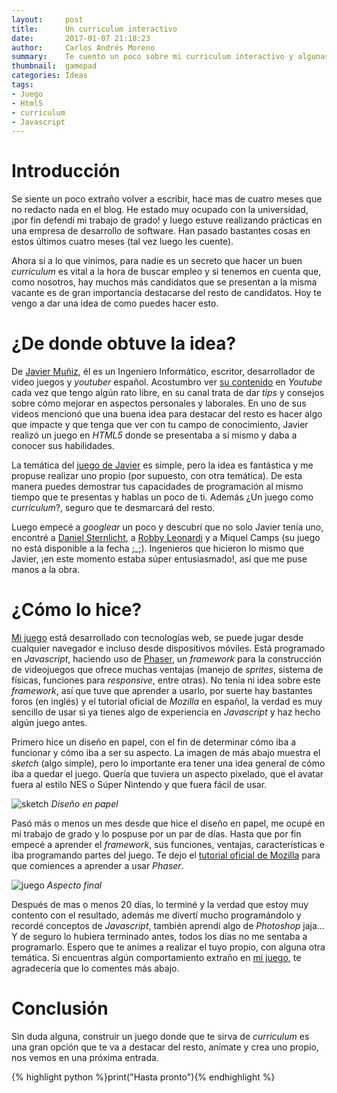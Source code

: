 ```yaml
---
layout:     post
title:      Un curriculum interactivo
date:       2017-01-07 21:18:23
author:     Carlos Andrés Moreno
summary:    Te cuento un poco sobre mi curriculum interactivo y algunas ideas para que crees uno propio
thumbnail:  gamepad
categories: Ideas
tags:
- Juego
- Html5
- curriculum
- Javascript
---
```


# Introducción
Se siente un poco extraño volver a escribir, hace mas de cuatro meses que no redacto nada en el blog. He estado muy ocupado con la universidad, ¡por fin defendí mi trabajo de grado! y luego estuve realizando prácticas en una empresa de desarrollo de software. Han pasado bastantes cosas en estos últimos cuatro meses (tal vez luego les cuente).

Ahora sí a lo que vinimos, para nadie es un secreto que hacer un buen _curriculum_ es vital a la hora de buscar empleo y si tenemos en cuenta que, como nosotros, hay muchos más candidatos que se presentan a la misma vacante es de gran importancia destacarse del resto de candidatos. Hoy te vengo a dar una idea de como puedes hacer esto.

# ¿De donde obtuve la idea?

De [Javier Muñiz](https://twitter.com/javianmuniz), él es un Ingeniero Informático, escritor, desarrollador de video juegos y _youtuber_ español. Acostumbro ver [su contenido](https://www.youtube.com/channel/UCt4oJu2ItngyTNBwPNmJDfA) en _Youtube_ cada vez que tengo algún rato libre, en su canal trata de dar _tips_ y consejos sobre cómo mejorar en aspectos personales y laborales. En uno de sus videos mencionó que una buena idea para destacar del resto es hacer algo que impacte y que tenga que ver con tu campo de conocimiento, Javier realizó un juego en _HTML5_ donde se presentaba a sí mismo y daba a conocer sus habilidades.

La temática del [juego de Javier](http://seetio.com/curriculum/) es simple, pero la idea es fantástica y me propuse realizar uno propio (por supuesto, con otra temática). De esta manera puedes demostrar tus capacidades de programación al mismo tiempo que te presentas y hablas un poco de ti. Además ¿Un juego como _curriculum_?, seguro que te desmarcará del resto.

Luego empecé a _googlear_ un poco y descubrí que no solo Javier tenía uno, encontré a [Daniel Sternlicht](http://danielsternlicht.com/), a [Robby Leonardi](http://www.rleonardi.com/interactive-resume/) y a Miquel Camps (su juego no está disponible a la fecha ;_;). Ingenieros que hicieron lo mismo que Javier, ¡en este momento estaba súper entusiasmado!, así que me puse manos a la obra.

# ¿Cómo lo hice?

[Mi juego](http://carmoreno.github.io/cvgame) está desarrollado con tecnologías web, se puede jugar desde cualquier navegador e incluso desde dispositivos móviles. Está programado en _Javascript_, haciendo uso de [Phaser](http://phaser.io/), un _framework_ para la construcción de videojuegos que ofrece muchas ventajas (manejo de _sprites_, sistema de físicas, funciones para _responsive_, entre otras). No tenía ni idea sobre este _framework_, así que tuve que aprender a usarlo, por suerte hay bastantes foros (en inglés) y el tutorial oficial de _Mozilla_ en español, la verdad es muy sencillo de usar si ya tienes algo de experiencia en _Javascript_ y haz hecho algún juego antes.

Primero hice un diseño en papel, con el fin de determinar cómo iba a funcionar y cómo iba a ser su aspecto. La imagen de más abajo muestra el _sketch_ (algo simple), pero lo importante era tener una idea general de cómo iba a quedar el juego. Quería que tuviera un aspecto pixelado, que el avatar fuera al estilo NES o Súper Nintendo y que fuera fácil de usar.

![sketch](http://i.imgur.com/TdLV2gD.png)
_Diseño en papel_

Pasó más o menos un mes desde que hice el diseño en papel, me ocupé en mi trabajo de grado y lo pospuse por un par de días. Hasta que por fin empecé a aprender el _framework_, sus funciones, ventajas, características e iba programando partes del juego. Te dejo el [tutorial oficial de Mozilla](https://developer.mozilla.org/es/docs/Games/Workflows/HTML5_Gamedev_Phaser_Device_Orientation) para que comiences a aprender a usar _Phaser_.

![juego](http://i.imgur.com/i8TOAIY.png) 
_Aspecto final_

Después de mas o menos 20 días, lo terminé y la verdad que estoy muy contento con el resultado, además me divertí mucho programándolo y recordé conceptos de _Javascript_, también aprendí algo de _Photoshop_ jaja... Y de seguro lo hubiera terminado antes, todos los días no me sentaba a programarlo. Espero que te animes a realizar el tuyo propio, con alguna otra temática. Si encuentras algún comportamiento extraño en [mi juego](http://carmoreno.github.io/cvgame), te agradecería que lo comentes más abajo.

# Conclusión

Sin duda alguna, construir un juego donde que te sirva de _curriculum_ es una gran opción que te va a destacar del resto, anímate y crea uno propio, nos vemos en una próxima entrada.

{% highlight python %}print("Hasta pronto"){% endhighlight %}